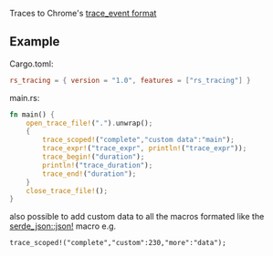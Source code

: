 Traces to Chrome's [trace_event format](https://docs.google.com/document/d/1CvAClvFfyA5R-PhYUmn5OOQtYMH4h6I0nSsKchNAySU/preview)

## Example ##

Cargo.toml:
```toml
rs_tracing = { version = "1.0", features = ["rs_tracing"] }
```
main.rs:
```Rust
fn main() {
    open_trace_file!(".").unwrap();
    {
        trace_scoped!("complete","custom data":"main");
        trace_expr!("trace_expr", println!("trace_expr"));
        trace_begin!("duration");
        println!("trace_duration");
        trace_end!("duration");
    }
    close_trace_file!();
}
```
also possible to add custom data to all the macros formated like
the [serde_json::json!](https://docs.serde.rs/serde_json/macro.json.html) macro e.g.

    trace_scoped!("complete","custom":230,"more":"data");

